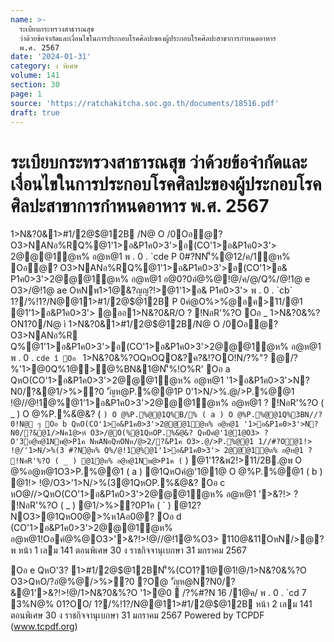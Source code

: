 ```yaml
---
name: >-
  ระเบียบกระทรวงสาธารณสุข
  ว่าด้วยข้อจำกัดและเงื่อนไขในการประกอบโรคศิลปะของผู้ประกอบโรคศิลปะสาขาการกำหนดอาหาร
  พ.ศ. 2567
date: '2024-01-31'
category: ง พิเศษ
volume: 141
section: 30
page: 1
source: 'https://ratchakitcha.soc.go.th/documents/18516.pdf'
draft: true
---
```


# ระเบียบกระทรวงสาธารณสุข ว่าด้วยข้อจำกัดและเงื่อนไขในการประกอบโรคศิลปะของผู้ประกอบโรคศิลปะสาขาการกำหนดอาหาร พ.ศ. 2567

1>N&?0&1>#1/2@$@12B /N@ O /0Oอํ@? O3>NANอ%RQ%@1'1>อ&P1ค0>3'>อ(CO'1>อ&P1ค0>3'> 2@@@1ํ@ห% อ@ห@1 พ . 0 . `cde P 0#?NN'็%@12/ค/1ํ@ห% Oอํ@? O3>NANอ%RQ%@1'1>อ&P1ค0>3'>อ(CO'1>อ& P1ค0>3'>2@@@1ํ@ห% อ@ห@1 อ@0?0อํ@%@!@/ค/@/Q%/@!1@ e O3>/@!1@ ae OหNพ1>1@&?ญญ?!>@1'1>อ& P1ค0>3'> พ . 0 . `cb` 1?/%!1?/N@@11>#1/2@$@12B P 0คํ@O%>%ํ@อค>11/@1 @1'1>อ&P1ค0>3'> @ออ1>N&?0&R/O ? !NอR'%?O Oอ _ 1>N&?0&%?ON1?0/N@ ì 1>N&?0&1>#1/2@$@12B/N@ O /0Oอํ@? O3>NANอ%R Q%@1'1>อ&P1ค0>3'>อ(CO'1>อ&P1ค0>3'>2@@@1ํ@ห% อ@ห@1 พ . 0 . `cde î Oอ ` 1>N&?0&%?OQหOQO&?ค?&!?OO!N/?%"? @/?%'1>@0Q%1@>@%BN&1@N'็%!O%R' Oอ a QหO(CO'1>อ&P1ค0>3'>2@@@1ํ@ห% อ@ห@1 '1>อ&P1ค0>3'>N?N0/?&@1/>%>?0 'ัญห@P.%@@1P 0'1>N/>%.@/>P.%@@1 !@//@!1@%@1'1>อ&P1ค0>3'>2@@@1ํ@ห% อ@ห@1 ? !NอR'%?O ( _ ) O @%P.%&ํ@&? ( ` ) O @%P.%@@1Q%B/% ( a ) O @%P.%@@1Q%3BN//?0!N@ ๆ Oอ b QหO(CO'1>อ&P1ค0>3'>2@@@1ํ@ห% อ@ห@1 '1>อ&P1ค0>3'>N?N0/?&@1/>Nค1@>ห์ O3>/@O(%@1QหOP.%&ํ@&? QหOคํ@'1@1@O3> ? O'3อ@ห@1Nพ@>P1ค NพANอQหONห/@>2/?&P1ค O3>.@/>P.%@@1 1//#?O@1!> !@/'1>N/>%(3 #?Nํ@ห% Q%/@!1@%@1'1>อ&P1ค0>3'> 2@@@1ํ@ห% อ@ห@1 ? !NอR'%?O ( _ ) @1ํ@ห% อ@ห@1Nพ@>P1ค ( ` ) @1'1?&พ2!>11/2B.@พ O @%อ@ห@1O3>P.%@@1 ( a ) @1QหOคํ@'1@1@ O @%P.%@@1 ( b ) @1!> !@/O3>'1>N/>%(3@1QหOP.%&ํ@&? Oอ c หO@//>QหO(CO'1>อ&P1ค0>3'>2@@@1ํ@ห% อ@ห@1 '>&?!> ? !NอR'%?O ( _ ) @1/>%>?0P1ค ( ` ) @12?NO3>@1QหO0@>%ห1Aอ0@? Oอ d (CO'1>อ&P1ค0>3'>2@@@1ํ@ห% อ@ห@1!Oอคํ@%@O3>'>&?!>!@//@!1@%O3> 110@&11OหN/>@?พ หน้า 1 เลม 141 ตอนพิเศษ 30 ง ราชกิจจานุเบกษา 31 มกราคม 2567

Oอ e QหO'3? 1>#1/2@$@12BN'็%(CO1?1@@1!@/1>N&?0&%?O O3>QหO/?อํ@%@/>%>?0 ?O@ 'ัญห@N?N0/?&@1'>&?!>!@/1>N&?0&%?O '1>@0  /?%#?N 16 /1@ค/ พ . 0 . `cd 7 3%N@% 01?OO/ 1?/%!1?/N@@11>#1/2@$@12B หน้า 2 เลม 141 ตอนพิเศษ 30 ง ราชกิจจานุเบกษา 31 มกราคม 2567 Powered by TCPDF (www.tcpdf.org)
